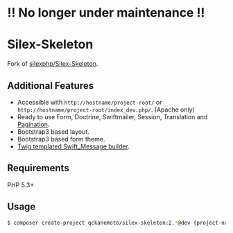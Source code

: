 # !! No longer under maintenance !!

# Silex-Skeleton

Fork of [silexphp/Silex-Skeleton](https://github.com/silexphp/Silex-Skeleton).

## Additional Features

* Accessible with `http://hostname/project-root/` or `http://hostname/project-root/index_dev.php/`. (Apache only)
* Ready to use Form, Doctrine, Swiftmailer, Session, Translation and [Pagination](https://github.com/qckanemoto/PaginationServiceProvider).
* Bootstrap3 based layout.
* Bootstrap3 based form theme.
* [Twig templated Swift_Message builder](https://github.com/qckanemoto/TwiggedSwiftMessageServiceProvider).

## Requirements

PHP 5.3+

## Usage

```bash
$ composer create-project qckanemoto/silex-skeleton:2.*@dev {project-name}
```
